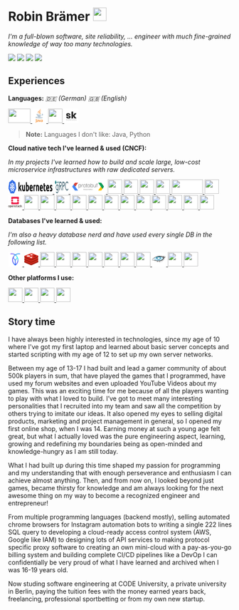 # Robin Brämer <img src="https://raw.githubusercontent.com/MartinHeinz/MartinHeinz/master/wave.gif" width="30px" height="30px" />
_I'm a full-blown software, site reliability, ... engineer with much fine-grained knowledge of way too many technologies._

![](https://img.shields.io/badge/-Gopher-informational?style=for-the-badge&logo=Go)
![](https://img.shields.io/badge/-Kubernetes-informational?style=for-the-badge&logo=kubernetes)
![](https://img.shields.io/badge/-Games-informational?style=for-the-badge&logo=Minecraft)
![](https://img.shields.io/badge/-FinTech-informational?style=for-the-badge&logo=Bitcoin)

## Experiences

**Languages:**
_🇩🇪 (German) 🇬🇧 (English)_

<a href="https://github.com/golang/go">
    <img height="32" width="50" style="background-color:white" src="https://go.dev/images/go-logo-white.svg" />
</a>
<a href="https://github.com/openjdk/">
    <img height="32" width="32" style="background-color:white" src="https://raw.githubusercontent.com/github/explore/80688e429a7d4ef2fca1e82350fe8e3517d3494d/topics/java/java.png" />
</a>
<a href="https://github.com/python">
    <img height="32" width="32" style="background-color:white" src="https://avatars.githubusercontent.com/u/1525981?s=32" />
</a>
<a href="https://skriptlang.github.io/Skript/">
    <img height="32" width="32" style="background-color:white" src="https://github.com/SkriptLang/Skript/blob/7a1929aa22a301e0a1386ace92429b114f0bc777/docs/assets/Logo/Skript%20Logo%20Trans.png?raw=true" />
</a>

> **Note:** Languages I don't like: Java, Python

**Cloud native tech I've learned & used (CNCF):**

_In my projects I've learned how to build and scale large, low-cost microservice infrastructures with raw dedicated servers._

<a href="https://github.com/kubernetes">
<img height="32" width="100" style="background-color:white" src="./etc/Kubernetes_logo.svg" />
</a>
<a href="https://github.com/grpc">
<img height="32" width="32" style="background-color:white" src="./etc/grpc.svg" />
</a>
<a href="https://github.com/protocolbuffers/protobuf">
<img height="32" width="80" src="./etc/pb.png" />
</a>
<a href="https://github.com/containerd/containerd">
<img height="32" width="32" style="background-color:white" src="https://avatars.githubusercontent.com/u/14037953?s=32" />
</a>
<a href="https://github.com/istio/istio">
<img height="32" width="32" style="background-color:white" src="https://landscape.cncf.io/logos/istio.svg" />
</a>
<a href="https://github.com/cilium/cilium">
<img height="32" width="32" style="background-color:white" src="https://landscape.cncf.io/logos/cilium.svg" />
</a>
<a href="https://github.com/rook/rook">
<img height="32" width="32" style="background-color:white" src="https://landscape.cncf.io/logos/rook.svg" />
</a>
<a href="https://github.com/kubernetes-sigs/kubebuilder">
<img height="32" width="70" style="background-color:white" src="https://book.kubebuilder.io/logos/logo-single-line.png" />
</a>
<a href="https://github.com/maas/maas">
<img height="32" width="32" style="background-color:white" src="https://landscape.cncf.io/logos/maas.svg" />
</a>
<a href="https://github.com/openstack">
<img height="32" width="32" style="background-color:white" src="./etc/openstack.png" />
</a>
<a href="https://github.com/k8snetworkplumbingwg/multus-cni">
<img height="32" width="32" style="background-color:white" src="https://landscape.cncf.io/logos/multus.svg" />
</a>
<a href="https://github.com/kubeovn/kube-ovn">
<img height="32" width="32" style="background-color:white" src="https://landscape.cncf.io/logos/kube-ovn.svg" />
</a>
<a href="https://github.com/prometheus/prometheus">
<img height="32" width="32" style="background-color:white" src="https://unpkg.com/simple-icons@latest/icons/prometheus.svg" />
</a>
<a href="https://github.com/open-policy-agent/opa">
<img height="32" width="32" style="background-color:white" src="https://landscape.cncf.io/logos/open-policy-agent-opa.svg" />
</a>
<a href="https://github.com/kubevirt/kubevirt">
<img height="32" width="32" style="background-color:white" src="https://landscape.cncf.io/logos/kube-virt.svg" />
</a>
<a href="https://github.com/cloudevents">
<img height="32" width="32" style="background-color:white" src="https://landscape.cncf.io/logos/cloud-events.svg" />
</a>
<a href="https://github.com/fluxcd">
<img height="32" width="32" style="background-color:white" src="https://landscape.cncf.io/logos/flux.svg" />
</a>
<a href="https://github.com/nats-io">
<img height="32" width="32" style="background-color:white" src="https://landscape.cncf.io/logos/nats.svg" />
</a>
<a href="https://github.com/operator-framework/operator-sdk">
<img height="32" width="32" style="background-color:white" src="https://landscape.cncf.io/logos/operator-framework.svg" />
</a>
<a href="https://github.com/containernetworking/cni">
<img height="32" width="32" style="background-color:white" src="https://landscape.cncf.io/logos/container-network-interface-cni.svg" />
</a>
<a href="https://github.com/CrunchyData/postgres-operator">
<img height="32" width="32" style="background-color:white" src="https://landscape.cncf.io/logos/crunchy-postgres-operator.svg" />
</a>
<a href="https://github.com/kubemq-io/kubemq-community">
<img height="32" width="32" style="background-color:white" src="https://landscape.cncf.io/logos/kube-mq.svg" />
</a>

**Databases I've learned & used:**

_I'm also a heavy database nerd and have used every single DB in the following list._

<a href="https://github.com/cockroachdb/cockroach">
    <img height="32" width="32" style="background-color:white" src="./etc/Cockroach_Labs_Logo.png" />
</a>
<a href="https://github.com/redis/redis">
    <img height="32" width="32" style="background-color:white" src="./etc/redis.png" />
</a>
<a href="https://github.com/graphql">
    <img height="32" width="32" style="background-color:white" src="https://avatars.githubusercontent.com/u/13958706?s=32" />
</a>
<a href="https://github.com/dgraph-io/badger">
    <img height="32" width="32" style="background-color:white" src="https://unpkg.com/simple-icons@latest/icons/badgr.svg" />
</a>
<a href="https://github.com/etcd-io/etcd">
    <img height="32" width="32" style="background-color:white" src="https://avatars.githubusercontent.com/u/41972792?s=32" />
</a>
<a href="https://github.com/postgres">
    <img height="32" width="32" style="background-color:white" src="https://avatars.githubusercontent.com/u/177543?s=32" />
</a>
<a href="https://github.com/couchbase">
    <img height="32" width="32" style="background-color:white" src="https://avatars.githubusercontent.com/u/605755?s=32" />
</a>
<a href="https://github.com/mysql">
    <img height="32" width="32" style="background-color:white" src="https://avatars.githubusercontent.com/u/2452804?s=32" />
</a>
<a href="https://github.com/MariaDB/">
    <img height="32" width="32" style="background-color:white" src="https://avatars.githubusercontent.com/u/4739304?s=32" />
</a>
<a href="https://github.com/apache/cassandra">
    <img height="32" width="32" style="background-color:white" src="./etc/cassandra.png" />
</a>
<a href="https://github.com/sqlite/sqlite">
    <img height="32" width="32" style="background-color:white" src="https://avatars.githubusercontent.com/u/48680494?s=32" />
</a>
<a href="https://cloud.google.com/firestore">
    <img height="32" width="32" style="background-color:white" src="https://unpkg.com/simple-icons@latest/icons/googlecloud.svg" />
</a>

**Other platforms I use:**

<a href="https://gitlab.com/robinbraemer">
    <img height="32" width="32" style="background-color:white" src="https://avatars.githubusercontent.com/u/22105643?s=32" />
</a>
<a href="https://github.com/robinbraemer">
    <img height="32" width="32" style="background-color:white" src="https://avatars.githubusercontent.com/u/9919?s=32" />
</a>
<a href="https://www.jetbrains.com/">
    <img height="32" width="32" style="background-color:white" src="https://avatars.githubusercontent.com/u/878437?s=32" />
</a>
<a href="https://cloud.google.com/">
    <img height="32" width="32" style="background-color:white" src="https://avatars.githubusercontent.com/u/2810941?s=32" />
</a>

## Story time

I have always been highly interested in technologies,
since my age of 10 where I've got my first laptop and learned
about basic server concepts and started scripting with my age of 12 to set up my own server networks.

Between my age of 13-17 I had built and lead a gamer community of about 500k players in sum,
that have played the games that I programmed, have used my forum websites and even uploaded YouTube Videos about my games.
This was an exciting time for me because of all the players wanting to play with what I loved to build.
I’ve got to meet many interesting personalities that I recruited into my team and saw all the competition
by others trying to imitate our ideas. It also opened my eyes to selling digital products,
marketing and project management in general, so I opened my first online shop, when I was 14.
Earning money at such a young age felt great, but what I actually loved was the pure engineering aspect,
learning, growing and redefining my boundaries being as open-minded and knowledge-hungry as I am still today.

What I had built up during this time shaped my passion for programming and my understanding that with enough
perseverance and enthusiasm I can achieve almost anything. Then, and from now on, I looked beyond just games,
became thirsty for knowledge and am always looking for the next awesome thing on my way to become a recognized
engineer and entrepreneur!

From multiple programming languages (backend mostly),
selling automated chrome browsers for Instagram automation bots to
writing a single 222 lines SQL query to
developing a cloud-ready access control system (AWS, Google like IAM) to
designing lots of API services to
making protocol specific proxy software to
creating an own mini-cloud with a pay-as-you-go billing system
and building complete CI/CD pipelines like a DevOp
I can confidentially be very proud of what I have learned and
archived when I was 16-19 years old.

Now studing software engineering at CODE University, a private university in Berlin,
paying the tuition fees with the money earned years back, freelancing, professional sportbetting or from my own new startup.

<!--
**robinbraemer/robinbraemer** is a ✨ _special_ ✨ repository because its `README.md` (this file) appears on your GitHub profile.

Here are some ideas to get you started:

- 🔭 I’m currently working on ...
- 🌱 I’m currently learning ...
- 👯 I’m looking to collaborate on ...
- 🤔 I’m looking for help with ...
- 💬 Ask me about ...
- 📫 How to reach me: ...
- 😄 Pronouns: ...
- ⚡ Fun fact: ...

<a href="https://github.com/anuraghazra/github-readme-stats">
  <img align="center" src="https://github-readme-stats.vercel.app/api/pin/?username=anuraghazra&repo=github-readme-stats" />
</a>
<a href="https://github.com/anuraghazra/convoychat">
  <img align="center" src="https://github-readme-stats.vercel.app/api/pin/?username=anuraghazra&repo=convoychat" />
</a>
<a href="https://github.com/anuraghazra/convoychat">
  <img align="center" src="https://github-readme-stats.vercel.app/api/pin/?username=anuraghazra&repo=convoychat" />
</a>

-->
